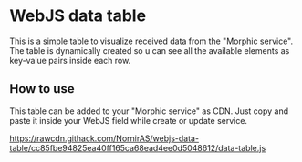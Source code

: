 # WebJS data table
This is a simple table to visualize received data from the "Morphic service". The table is dynamically created so u can see all the available elements as key-value pairs inside each row.

## How to use
This table can be added to your "Morphic service" as CDN. Just copy and paste it inside your WebJS field while create or update service.

https://rawcdn.githack.com/NornirAS/webjs-data-table/cc85fbe94825ea40ff165ca68ead4ee0d5048612/data-table.js